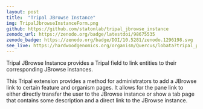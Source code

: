 ```yaml
---
layout: post
title:  "Tripal JBrowse Instance"
img: TripalJbrowseInstanceForm.png
github: https://github.com/statonlab/tripal_jbrowse_instance
zenodo_url: https://zenodo.org/badge/latestdoi/98675535
zenodo_badge: https://zenodo.org/badge/DOI/10.5281/zenodo.1296198.svg
see_live: https://hardwoodgenomics.org/organism/Quercus/lobata?tripal_pane=group_jbrowse
---
```


Tripal JBrowse Instance provides a Tripal field to link entities to their corresponding JBrowse instances.

This Tripal extension provides a method for administrators to add a JBrowse link
to certain feature and organism pages. It allows for the pane link to either directly transfer
the user to the JBrowse instance or show a tab page that contains some description and a direct
link to the JBrowse instance. 
